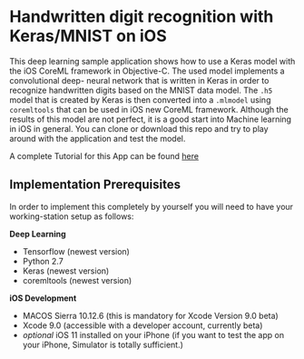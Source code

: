 # Handwritten digit recognition with Keras/MNIST on iOS

This deep learning sample application shows how to use a Keras model with the iOS CoreML framework in Objective-C. The used model implements a convolutional deep- neural network that is written in Keras in order to recognize handwritten digits based on the MNIST data model. The  `.h5` model that is created by Keras is then converted into a `.mlmodel` using `coremltools` that can be used in iOS new CoreML framework. Although the results of this model are not perfect, it is a good start into Machine learning in iOS in general. You can clone or download this repo and try to play around with the application and test the model.

A complete Tutorial for this App can be found [here](https://medium.com/@EridyLukau/handwritten-digit-recognition-with-mnist-on-ios-with-keras-e85e194f9fa5 "How to use a Keras deep learning neural network in iOS?")

## Implementation Prerequisites
In order to implement this completely by yourself you will need to have your working-station setup as follows:

**Deep Learning**
- Tensorflow (newest version)
- Python 2.7
- Keras (newest version)
- coremltools (newest version)

**iOS Development**
- MACOS Sierra 10.12.6 (this is mandatory for Xcode Version 9.0 beta)
- Xcode 9.0 (accessible with a developer account, currently beta)
- _optional_ iOS 11 installed on your iPhone (if you want to test the app on your iPhone, Simulator is totally sufficient.)
